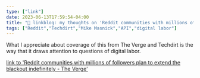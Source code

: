 ```yaml
---
type: ["link"]
date: 2023-06-13T17:59:54-04:00
title: "🔗 linkblog: my thoughts on 'Reddit communities with millions of followers plan to extend the blackout indefinitely - The Verge'"
tags: ["Reddit","Techdirt","Mike Masnick","API","digital labor"]
---
```

What I appreciate about coverage of this from The Verge and Techdirt is the way that it draws attention to questions of digital labor.  
 

[link to 'Reddit communities with millions of followers plan to extend the blackout indefinitely - The Verge'](https://www.theverge.com/2023/6/13/23759674/reddit-mods-blackout-protest-extended-indefinitely)
